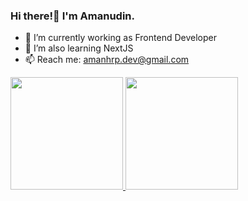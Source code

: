 ### Hi there!👋 I'm Amanudin.

- 🔭 I’m currently working as Frontend Developer
- 🌱 I’m also learning NextJS
- 📫 Reach me: amanhrp.dev@gmail.com


<p align="left">
<a href="https://github.com/AmanHrp10">
  <img height="180em" src="https://github-readme-stats-eight-theta.vercel.app/api?username=AmanHrp10&show_icons=true&include_all_commits=true&count_private=true"/>
<!--   <img height="180em" src="https://github-readme-stats-eight-theta.vercel.app/api/top-langs/?username=AmanHrp10&layout=compact&langs_count=8&theme=algolia"/> -->
  <img height="180em" src="https://github-readme-stats.vercel.app/api/top-langs/?username=tukangk3tik&layout=compact"/>
</a>
</p>


<!-- 
Profile view
![](https://komarev.com/ghpvc/?username=AmanHrp10) 
-->

<!--
**tukangk3tik/tukangk3tik** is a ✨ _special_ ✨ repository because its `README.md` (this file) appears on your GitHub profile.
Here are some ideas to get you started:
- 🔭 I’m currently working on ...
- 🌱 I’m currently learning ...
- 👯 I’m looking to collaborate on ...
- 🤔 I’m looking for help with ...
- 💬 Ask me about ...
- 📫 How to reach me: ...
- 😄 Pronouns: ...
- ⚡ Fun fact: ...
-->
